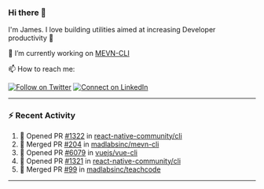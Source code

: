 ### Hi there 👋

I'm James. I love building utilities aimed at increasing Developer productivity :raised_hands: 

🔭 I’m currently working on [MEVN-CLI](https://github.com/madlabsinc/mevn-cli)

📫 How to reach me:

[![Follow on Twitter](https://img.shields.io/badge/--twitter?label=Twitter&logo=Twitter&style=social)](https://twitter.com/james_madhacks) [![Connect on LinkedIn](https://img.shields.io/badge/--linkedin?label=LinkedIn&logo=LinkedIn&style=social)](https://www.linkedin.com/in/jamesgeorge007)

---

### :zap: Recent Activity

<!--START_SECTION:activity-->
1. 💪 Opened PR [#1322](https://github.com/react-native-community/cli/pull/1322) in [react-native-community/cli](https://github.com/react-native-community/cli)
2. 🎉 Merged PR [#204](https://github.com/madlabsinc/mevn-cli/pull/204) in [madlabsinc/mevn-cli](https://github.com/madlabsinc/mevn-cli)
3. 💪 Opened PR [#6079](https://github.com/vuejs/vue-cli/pull/6079) in [vuejs/vue-cli](https://github.com/vuejs/vue-cli)
4. 💪 Opened PR [#1321](https://github.com/react-native-community/cli/pull/1321) in [react-native-community/cli](https://github.com/react-native-community/cli)
5. 🎉 Merged PR [#99](https://github.com/madlabsinc/teachcode/pull/99) in [madlabsinc/teachcode](https://github.com/madlabsinc/teachcode)
<!--END_SECTION:activity-->

---

<!--
**jamesgeorge007/jamesgeorge007** is a ✨ _special_ ✨ repository because its `README.md` (this file) appears on your GitHub profile.

Here are some ideas to get you started:

- 🌱 I’m currently learning ...
- 👯 I’m looking to collaborate on ...
- 🤔 I’m looking for help with ...
- 💬 Ask me about ...
- 😄 Pronouns: ...
- ⚡ Fun fact: ...
-->

